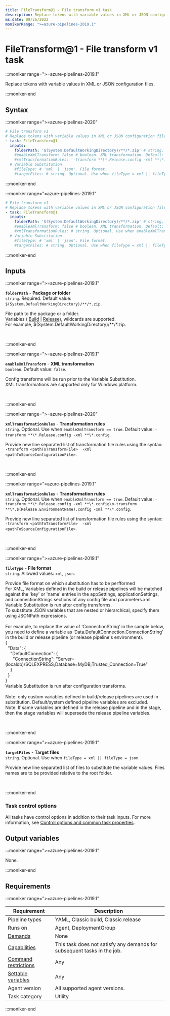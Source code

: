 ```yaml
---
title: FileTransform@1 - File transform v1 task
description: Replace tokens with variable values in XML or JSON configuration files (task version 1).
ms.date: 09/26/2022
monikerRange: ">=azure-pipelines-2019.1"
---
```


# FileTransform@1 - File transform v1 task

<!-- :::description::: -->
:::moniker range=">=azure-pipelines-2019.1"

<!-- :::editable-content name="description"::: -->
Replace tokens with variable values in XML or JSON configuration files.
<!-- :::editable-content-end::: -->

:::moniker-end
<!-- :::description-end::: -->

<!-- :::syntax::: -->
## Syntax

:::moniker range=">=azure-pipelines-2020"

```yaml
# File transform v1
# Replace tokens with variable values in XML or JSON configuration files.
- task: FileTransform@1
  inputs:
    folderPath: '$(System.DefaultWorkingDirectory)/**/*.zip' # string. Required. Package or folder. Default: $(System.DefaultWorkingDirectory)/**/*.zip.
    #enableXmlTransform: false # boolean. XML transformation. Default: false.
    #xmlTransformationRules: '-transform **\*.Release.config -xml **\*.config' # string. Optional. Use when enableXmlTransform == true. Transformation rules. Default: -transform **\*.Release.config -xml **\*.config.
  # Variable Substitution
    #fileType: # 'xml' | 'json'. File format. 
    #targetFiles: # string. Optional. Use when fileType = xml || fileType = json. Target files.
```

:::moniker-end

:::moniker range="=azure-pipelines-2019.1"

```yaml
# File transform v1
# Replace tokens with variable values in XML or JSON configuration files.
- task: FileTransform@1
  inputs:
    folderPath: '$(System.DefaultWorkingDirectory)/**/*.zip' # string. Required. Package or folder. Default: $(System.DefaultWorkingDirectory)/**/*.zip.
    #enableXmlTransform: false # boolean. XML transformation. Default: false.
    #xmlTransformationRules: # string. Optional. Use when enableXmlTransform == true. Transformation rules. 
  # Variable Substitution
    #fileType: # 'xml' | 'json'. File format. 
    #targetFiles: # string. Optional. Use when fileType = xml || fileType = json. Target files.
```

:::moniker-end
<!-- :::syntax-end::: -->

<!-- :::inputs::: -->
## Inputs

<!-- :::item name="folderPath"::: -->
:::moniker range=">=azure-pipelines-2019.1"

**`folderPath`** - **Package or folder**<br>
`string`. Required. Default value: `$(System.DefaultWorkingDirectory)/**/*.zip`.<br>
<!-- :::editable-content name="helpMarkDown"::: -->
File path to the package or a folder.<br />Variables ( [Build](/azure/devops/pipelines/build/variables) | [Release](/azure/devops/pipelines/release/variables#default-variables)), wildcards are supported. <br/> For example, $(System.DefaultWorkingDirectory)/\*\*/\*.zip.
<!-- :::editable-content-end::: -->
<br>

:::moniker-end
<!-- :::item-end::: -->
<!-- :::item name="enableXmlTransform"::: -->
:::moniker range=">=azure-pipelines-2019.1"

**`enableXmlTransform`** - **XML transformation**<br>
`boolean`. Default value: `false`.<br>
<!-- :::editable-content name="helpMarkDown"::: -->
Config transforms will be run prior to the Variable Substitution.<br/>XML transformations are supported only for Windows platform.
<!-- :::editable-content-end::: -->
<br>

:::moniker-end
<!-- :::item-end::: -->
<!-- :::item name="xmlTransformationRules"::: -->
:::moniker range=">=azure-pipelines-2020"

**`xmlTransformationRules`** - **Transformation rules**<br>
`string`. Optional. Use when `enableXmlTransform == true`. Default value: `-transform **\*.Release.config -xml **\*.config`.<br>
<!-- :::editable-content name="helpMarkDown"::: -->
Provide new line separated list of transformation file rules using the syntax: <br/>`-transform <pathToTransformFile>  -xml <pathToSourceConfigurationFile>`.
<!-- :::editable-content-end::: -->
<br>

:::moniker-end

:::moniker range="=azure-pipelines-2019.1"

**`xmlTransformationRules`** - **Transformation rules**<br>
`string`. Optional. Use when `enableXmlTransform == true`. Default value: `-transform **\*.Release.config -xml **\*.config\n-transform **\*.$(Release.EnvironmentName).config -xml **\*.config`.<br>
<!-- :::editable-content name="helpMarkDown"::: -->
Provide new line separated list of transformation file rules using the syntax: <br/>`-transform <pathToTransformFile>  -xml <pathToSourceConfigurationFile>`.
<!-- :::editable-content-end::: -->
<br>

:::moniker-end
<!-- :::item-end::: -->
<!-- :::item name="fileType"::: -->
:::moniker range=">=azure-pipelines-2019.1"

**`fileType`** - **File format**<br>
`string`. Allowed values: `xml`, `json`.<br>
<!-- :::editable-content name="helpMarkDown"::: -->
Provide file format on which substitution has to be perfformed<br/>For XML, Variables defined in the build or release pipelines will be matched against the 'key' or 'name' entries in the appSettings, applicationSettings, and connectionStrings sections of any config file and parameters.xml. Variable Substitution is run after config transforms.<br/>To substitute JSON variables that are nested or hierarchical, specify them using JSONPath expressions. <br/> <br/> For example, to replace the value of ‘ConnectionString’ in the sample below, you need to define a variable as ‘Data.DefaultConnection.ConnectionString’ in the build or release pipeline (or release pipeline's environment). <br/> {<br/>&nbsp;&nbsp;"Data": {<br/>&nbsp;&nbsp;&nbsp;&nbsp;"DefaultConnection": {<br/>&nbsp;&nbsp;&nbsp;&nbsp;&nbsp;&nbsp;"ConnectionString": "Server=(localdb)\SQLEXPRESS;Database=MyDB;Trusted_Connection=True"<br/>&nbsp;&nbsp;&nbsp;&nbsp;}<br/>&nbsp;&nbsp;}<br/> }<br/> Variable Substitution is run after configuration transforms. <br/><br/> Note: only custom variables defined in build/release pipelines are used in substitution. Default/system defined pipeline variables are excluded. <br/>Note: If same variables are defined in the release pipeline and in the stage, then the stage variables will supersede the release pipeline variables.
<!-- :::editable-content-end::: -->
<br>

:::moniker-end
<!-- :::item-end::: -->
<!-- :::item name="targetFiles"::: -->
:::moniker range=">=azure-pipelines-2019.1"

**`targetFiles`** - **Target files**<br>
`string`. Optional. Use when `fileType = xml || fileType = json`.<br>
<!-- :::editable-content name="helpMarkDown"::: -->
Provide new line separated list of files to substitute the variable values. Files names are to be provided relative to the root folder.
<!-- :::editable-content-end::: -->
<br>

:::moniker-end
<!-- :::item-end::: -->

### Task control options

All tasks have control options in addition to their task inputs. For more information, see [Control options and common task properties](/azure/devops/pipelines/yaml-schema/steps-task#common-task-properties).
<!-- :::inputs-end::: -->

<!-- :::outputVariables::: -->
## Output variables

:::moniker range=">=azure-pipelines-2019.1"

None.

:::moniker-end
<!-- :::outputVariables-end::: -->

<!-- :::remarks::: -->
<!-- :::editable-content name="remarks"::: -->
<!-- :::editable-content-end::: -->
<!-- :::remarks-end::: -->

<!-- :::examples::: -->
<!-- :::editable-content name="examples"::: -->
<!-- :::editable-content-end::: -->
<!-- :::examples-end::: -->

<!-- :::properties::: -->
## Requirements

:::moniker range=">=azure-pipelines-2019.1"

| Requirement | Description |
|-------------|-------------|
| Pipeline types | YAML, Classic build, Classic release |
| Runs on | Agent, DeploymentGroup |
| [Demands](/azure/devops/pipelines/process/demands) | None |
| [Capabilities](/azure/devops/pipelines/agents/agents#capabilities) | This task does not satisfy any demands for subsequent tasks in the job. |
| [Command restrictions](/azure/devops/pipelines/security/templates#agent-logging-command-restrictions) | Any |
| [Settable variables](/azure/devops/pipelines/security/templates#agent-logging-command-restrictions) | Any |
| Agent version | All supported agent versions. |
| Task category | Utility |

:::moniker-end
<!-- :::properties-end::: -->

<!-- :::see-also::: -->
<!-- :::editable-content name="seeAlso"::: -->
<!-- :::editable-content-end::: -->
<!-- :::see-also-end::: -->